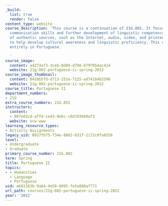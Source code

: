 ```yaml
---
_build:
  list: true
  render: false
content_type: website
course_description: 'This course is a continuation of 21G.801. It focuses on expanding
  communication skills and further development of linguistic competency using a variety
  of authentic sources, such as the Internet, audio, video, and printed materials,
  to help develop cultural awareness and linguistic proficiency. This course is conducted
  entirely in Portuguese.

  '
course_image:
  content: a4273af3-3ceb-0d89-d798-8797054ac414
  website: 21g-802-portuguese-ii-spring-2012
course_image_thumbnail:
  content: 0410b5fd-d713-251e-7125-ad74164b2596
  website: 21g-802-portuguese-ii-spring-2012
course_title: Portuguese II
department_numbers:
- 21G
extra_course_numbers: 21G.852
instructors:
  content:
  - 887ed2cd-affd-ce43-9ebc-c6d193b60af2
  website: ocw-www
learning_resource_types:
- Activity Assignments
legacy_uid: 0937fb75-f34e-8882-631f-1172c0fa8556
level:
- Undergraduate
- Graduate
primary_course_number: 21G.802
term: Spring
title: Portuguese II
topics:
- - Humanities
  - Language
  - Portuguese
uid: e681163b-9a64-4e50-8895-fe5a888af771
url_path: courses/21g-802-portuguese-ii-spring-2012
year: '2012'
---
```

